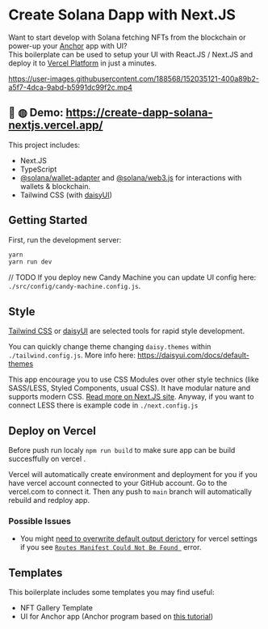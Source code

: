 # Create Solana Dapp with Next.JS

Want to start develop with Solana fetching NFTs from the blockchain or power-up
your [Anchor](https://project-serum.github.io/anchor/getting-started/introduction.html) app with UI?   
This boilerplate can be used to setup your UI with React.JS / Next.JS and deploy it
to [Vercel Platform](https://vercel.com/) in just a minutes.

https://user-images.githubusercontent.com/188568/152035121-400a89b2-a5f7-4dca-9abd-b5991dc99f2c.mp4

## 🛵 ◍ Demo: https://create-dapp-solana-nextjs.vercel.app/

This project includes:

- Next.JS
- TypeScript
- [@solana/wallet-adapter](https://github.com/solana-labs/wallet-adapter)
  and [@solana/web3.js](https://solana-labs.github.io/solana-web3.js) for interactions with wallets & blockchain.
- Tailwind CSS (with [daisyUI](https://daisyui.com/))

## Getting Started

First, run the development server:

```bash
yarn
yarn run dev
```

// TODO
If you deploy new Candy Machine you can update UI config here: `./src/config/candy-machine.config.js`.

## Style

[Tailwind CSS](https://tailwindcss.com/) or [daisyUI](https://daisyui.com/) are selected tools for rapid style
development.

You can quickly change theme changing `daisy.themes` within `./tailwind.config.js`.
More info here: https://daisyui.com/docs/default-themes

This app encourage you to use CSS Modules over other style technics (like SASS/LESS, Styled Components, usual CSS).
It have modular nature and supports modern
CSS. [Read more on Next.JS site](https://nextjs.org/docs/basic-features/built-in-css-support).
Anyway, if you want to connect LESS there is example code in `./next.config.js`

## Deploy on Vercel

Before push run localy `npm run build` to make sure app can be build succesffully on vercel .

Vercel will automatically create environment and deployment for you if you have vercel account connected to your GitHub
account. Go to the vercel.com to connect it.
Then any push to `main` branch will automatically rebuild and redploy app.

### Possible Issues

- You
  might [need to overwrite default output derictory](https://github.com/thuglabs/create-dapp-solana-nextjs/issues/23)
  for vercel settings if you see [`Routes Manifest Could Not Be Found
  `](https://github.com/vercel/vercel/blob/main/errors/now-next-routes-manifest.md) error.

## Templates

This boilerplate includes some templates you may find useful:

- NFT Gallery Template
- UI for Anchor app (Anchor program based on [this tutorial](https://lorisleiva.com/create-a-solana-dapp-from-scratch))
